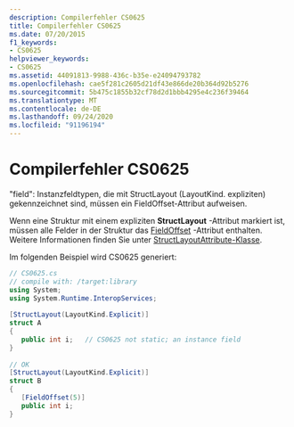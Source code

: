 ```yaml
---
description: Compilerfehler CS0625
title: Compilerfehler CS0625
ms.date: 07/20/2015
f1_keywords:
- CS0625
helpviewer_keywords:
- CS0625
ms.assetid: 44091813-9988-436c-b35e-e24094793782
ms.openlocfilehash: cae5f281c2605d21df43e866de20b364d92b5276
ms.sourcegitcommit: 5b475c1855b32cf78d2d1bbb4295e4c236f39464
ms.translationtype: MT
ms.contentlocale: de-DE
ms.lasthandoff: 09/24/2020
ms.locfileid: "91196194"
---
```

# <a name="compiler-error-cs0625"></a>Compilerfehler CS0625

"field": Instanzfeldtypen, die mit StructLayout (LayoutKind. expliziten) gekennzeichnet sind, müssen ein FieldOffset-Attribut aufweisen.
  
Wenn eine Struktur mit einem expliziten **StructLayout** -Attribut markiert ist, müssen alle Felder in der Struktur das [FieldOffset](xref:System.Runtime.InteropServices.FieldOffsetAttribute) -Attribut enthalten. Weitere Informationen finden Sie unter [StructLayoutAttribute-Klasse](xref:System.Runtime.InteropServices.StructLayoutAttribute).

Im folgenden Beispiel wird CS0625 generiert:  
  
```csharp  
// CS0625.cs  
// compile with: /target:library  
using System;  
using System.Runtime.InteropServices;  
  
[StructLayout(LayoutKind.Explicit)]  
struct A  
{  
   public int i;   // CS0625 not static; an instance field  
}  
  
// OK  
[StructLayout(LayoutKind.Explicit)]  
struct B  
{  
   [FieldOffset(5)]  
   public int i;  
}  
```
